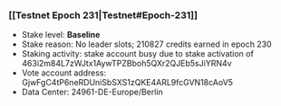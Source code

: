 ### [[Testnet Epoch 231|Testnet#Epoch-231]]
* Stake level: **Baseline**
* Stake reason: No leader slots; 210827 credits earned in epoch 230
* Staking activity: stake account busy due to stake activation of 463i2m84L7zWJtx1AywTPZBboh5QXr2QJEb5sJiYRN4v
* Vote account address: GjwFgC4tP6neRDUniSbSXS1zQKE4ARL9fcGVN18cAoV5
* Data Center: 24961-DE-Europe/Berlin